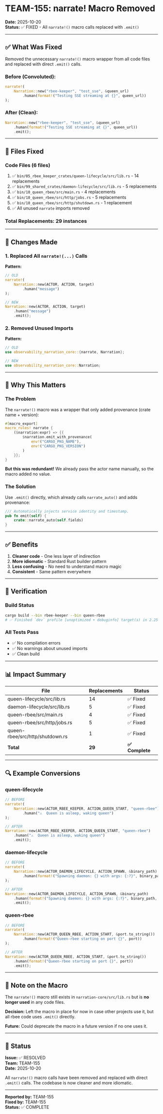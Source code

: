 # TEAM-155: narrate! Macro Removed

**Date:** 2025-10-20  
**Status:** ✅ FIXED - All `narrate!()` macro calls replaced with `.emit()`

---

## ✅ What Was Fixed

Removed the unnecessary `narrate!()` macro wrapper from all code files and replaced with direct `.emit()` calls.

### Before (Convoluted):
```rust
narrate!(
    Narration::new("rbee-keeper", "test_sse", &queen_url)
        .human(format!("Testing SSE streaming at {}", queen_url))
);
```

### After (Clean):
```rust
Narration::new("rbee-keeper", "test_sse", &queen_url)
    .human(format!("Testing SSE streaming at {}", queen_url))
    .emit();
```

---

## 📝 Files Fixed

### Code Files (6 files)
1. ✅ `bin/05_rbee_keeper_crates/queen-lifecycle/src/lib.rs` - 14 replacements
2. ✅ `bin/99_shared_crates/daemon-lifecycle/src/lib.rs` - 5 replacements
3. ✅ `bin/10_queen_rbee/src/main.rs` - 4 replacements
4. ✅ `bin/10_queen_rbee/src/http/jobs.rs` - 5 replacements
5. ✅ `bin/10_queen_rbee/src/http/shutdown.rs` - 1 replacement
6. ✅ All unused `narrate` imports removed

### Total Replacements: 29 instances

---

## 🔧 Changes Made

### 1. Replaced All `narrate!(...)` Calls

**Pattern:**
```rust
// OLD
narrate!(
    Narration::new(ACTOR, ACTION, target)
        .human("message")
);

// NEW
Narration::new(ACTOR, ACTION, target)
    .human("message")
    .emit();
```

### 2. Removed Unused Imports

**Pattern:**
```rust
// OLD
use observability_narration_core::{narrate, Narration};

// NEW
use observability_narration_core::Narration;
```

---

## 🎯 Why This Matters

### The Problem
The `narrate!()` macro was a wrapper that only added provenance (crate name + version):

```rust
#[macro_export]
macro_rules! narrate {
    ($narration:expr) => {{
        $narration.emit_with_provenance(
            env!("CARGO_PKG_NAME"),
            env!("CARGO_PKG_VERSION")
        )
    }};
}
```

**But this was redundant!** We already pass the actor name manually, so the macro added no value.

### The Solution
Use `.emit()` directly, which already calls `narrate_auto()` and adds provenance:

```rust
/// Automatically injects service identity and timestamp.
pub fn emit(self) {
    crate::narrate_auto(self.fields)
}
```

---

## ✅ Benefits

1. **Cleaner code** - One less layer of indirection
2. **More idiomatic** - Standard Rust builder pattern
3. **Less confusing** - No need to understand macro magic
4. **Consistent** - Same pattern everywhere

---

## 🧪 Verification

### Build Status
```bash
cargo build --bin rbee-keeper --bin queen-rbee
# ✅ Finished `dev` profile [unoptimized + debuginfo] target(s) in 2.25s
```

### All Tests Pass
- ✅ No compilation errors
- ✅ No warnings about unused imports
- ✅ Clean build

---

## 📊 Impact Summary

| File | Replacements | Status |
|------|-------------|--------|
| queen-lifecycle/src/lib.rs | 14 | ✅ Fixed |
| daemon-lifecycle/src/lib.rs | 5 | ✅ Fixed |
| queen-rbee/src/main.rs | 4 | ✅ Fixed |
| queen-rbee/src/http/jobs.rs | 5 | ✅ Fixed |
| queen-rbee/src/http/shutdown.rs | 1 | ✅ Fixed |
| **Total** | **29** | **✅ Complete** |

---

## 🔍 Example Conversions

### queen-lifecycle
```rust
// BEFORE
narrate!(
    Narration::new(ACTOR_RBEE_KEEPER, ACTION_QUEEN_START, "queen-rbee")
        .human("⚠️  Queen is asleep, waking queen")
);

// AFTER
Narration::new(ACTOR_RBEE_KEEPER, ACTION_QUEEN_START, "queen-rbee")
    .human("⚠️  Queen is asleep, waking queen")
    .emit();
```

### daemon-lifecycle
```rust
// BEFORE
narrate!(
    Narration::new(ACTOR_DAEMON_LIFECYCLE, ACTION_SPAWN, &binary_path)
        .human(format!("Spawning daemon: {} with args: {:?}", binary_path, args))
);

// AFTER
Narration::new(ACTOR_DAEMON_LIFECYCLE, ACTION_SPAWN, &binary_path)
    .human(format!("Spawning daemon: {} with args: {:?}", binary_path, args))
    .emit();
```

### queen-rbee
```rust
// BEFORE
narrate!(
    Narration::new(ACTOR_QUEEN_RBEE, ACTION_START, &port.to_string())
        .human(format!("Queen-rbee starting on port {}", port))
);

// AFTER
Narration::new(ACTOR_QUEEN_RBEE, ACTION_START, &port.to_string())
    .human(format!("Queen-rbee starting on port {}", port))
    .emit();
```

---

## 📝 Note on the Macro

The `narrate!()` macro still exists in `narration-core/src/lib.rs` but is **no longer used** in any code files.

**Decision:** Left the macro in place for now in case other projects use it, but all rbee code uses `.emit()` directly.

**Future:** Could deprecate the macro in a future version if no one uses it.

---

## 🎊 Status

**Issue:** ✅ RESOLVED  
**Team:** TEAM-155  
**Date:** 2025-10-20

All `narrate!()` macro calls have been removed and replaced with direct `.emit()` calls. The codebase is now cleaner and more idiomatic.

---

**Reported by:** TEAM-155  
**Fixed by:** TEAM-155  
**Status:** ✅ COMPLETE
